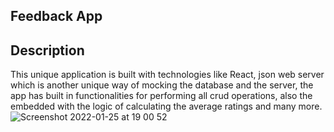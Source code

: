 ## Feedback App

## Description
This unique application is built with technologies like React, json web server which is another unique way of mocking the database and the server, the app has built in functionalities for performing all crud operations, also the embedded with the logic of calculating the average ratings and many more.
![Screenshot 2022-01-25 at 19 00 52](https://user-images.githubusercontent.com/60100544/151033495-76554d40-eac8-4315-8208-59c8c242bb5f.png)
